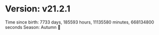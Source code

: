 # Version: v21.2.1
Time since birth: 7733 days, 185593 hours, 11135580 minutes, 668134800 seconds
Season: Autumn 🍁
